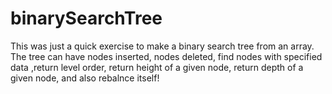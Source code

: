 # binarySearchTree
This was just a quick exercise to make a binary search tree from an array. The tree can have nodes inserted, nodes deleted, find nodes with specified data
,return level order, return height of a given node, return depth of a given node, and also rebalnce itself!
